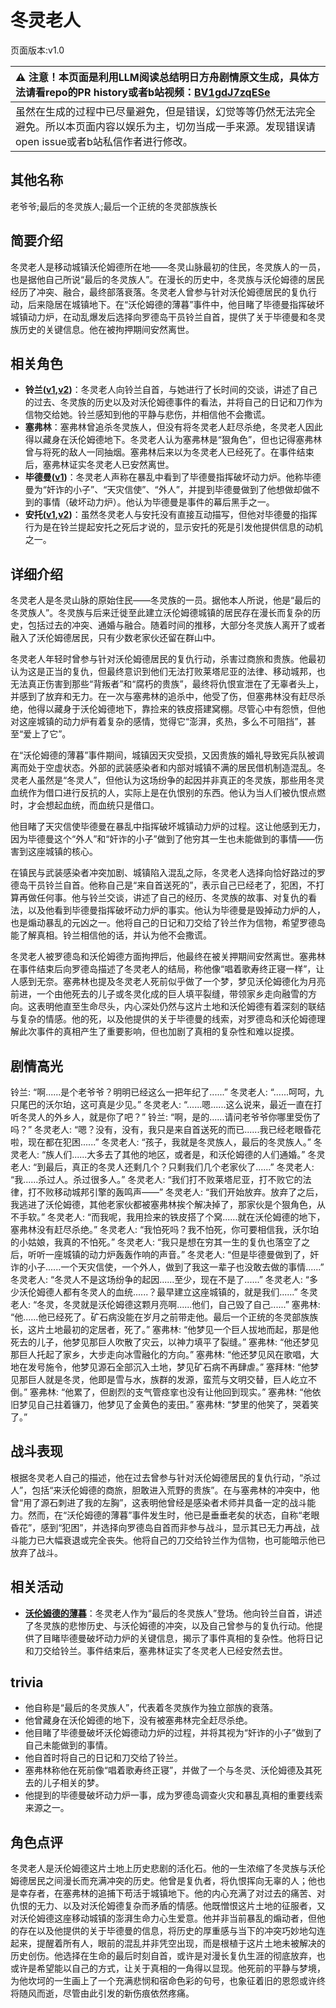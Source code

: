 # 冬灵老人
页面版本:v1.0
 

| :warning: 注意！本页面是利用LLM阅读总结明日方舟剧情原文生成，具体方法请看repo的PR history或者b站视频：[BV1gdJ7zqESe](https://www.bilibili.com/video/BV1gdJ7zqESe/)         |
|:----------------------------|
| 虽然在生成的过程中已尽量避免，但是错误，幻觉等等仍然无法完全避免。所以本页面内容以娱乐为主，切勿当成一手来源。发现错误请open issue或者b站私信作者进行修改。|



## 其他名称
老爷爷;最后的冬灵族人;最后一个正统的冬灵部族族长
## 简要介绍
冬灵老人是移动城镇沃伦姆德所在地——冬灵山脉最初的住民，冬灵族人的一员，也是据他自己所说“最后的冬灵族人”。在漫长的历史中，冬灵族与沃伦姆德的居民经历了冲突、融合，最终部落衰落。冬灵老人曾参与针对沃伦姆德居民的复仇行动，后来隐居在城镇地下。在“沃伦姆德的薄暮”事件中，他目睹了毕德曼指挥破坏城镇动力炉，在动乱爆发后选择向罗德岛干员铃兰自首，提供了关于毕德曼和冬灵族历史的关键信息。他在被拘押期间安然离世。
## 相关角色
-   **铃兰([v1](char_358_lisa.md),[v2](../char_v3/char_358_lisa.md))**：冬灵老人向铃兰自首，与她进行了长时间的交谈，讲述了自己的过去、冬灵族的历史以及对沃伦姆德事件的看法，并将自己的日记和刀作为信物交给她。铃兰感知到他的平静与悲伤，并相信他不会撒谎。
-   **塞弗林**：塞弗林曾追杀冬灵族人，但没有将冬灵老人赶尽杀绝，冬灵老人因此得以藏身在沃伦姆德地下。冬灵老人认为塞弗林是“狠角色”，但也记得塞弗林曾与将死的敌人一同抽烟。塞弗林后来以为冬灵老人已经死了。在事件结束后，塞弗林证实冬灵老人已安然离世。
-   **毕德曼([v1](extended_char_bi_de_man.md))**：冬灵老人声称在暴乱中看到了毕德曼指挥破坏动力炉。他称毕德曼为“奸诈的小子”、“天灾信使”、“外人”，并提到毕德曼做到了他想做却做不到的事情（破坏动力炉）。他认为毕德曼是事件的幕后黑手之一。
-   **安托([v1](extended_char_an_tuo.md),[v2](../char_v3/extended_char_an_tuo.md))**：虽然冬灵老人与安托没有直接互动描写，但他对毕德曼的指挥行为是在铃兰提起安托之死后才说的，显示安托的死是引发他提供信息的动机之一。
## 详细介绍
冬灵老人是冬灵山脉的原始住民——冬灵族的一员。据他本人所说，他是“最后的冬灵族人”。冬灵族与后来迁徙至此建立沃伦姆德城镇的居民存在漫长而复杂的历史，包括过去的冲突、通婚与融合。随着时间的推移，大部分冬灵族人离开了或者融入了沃伦姆德居民，只有少数老家伙还留在群山中。

冬灵老人年轻时曾参与针对沃伦姆德居民的复仇行动，杀害过商旅和贵族。他最初认为这是正当的复仇，但最终意识到他们无法打败莱塔尼亚的法律、移动城邦，也无法真正伤害到那些“背叛者”和“腐朽的贵族”，最终将仇恨宣泄在了无辜者头上，并感到了放弃和无力。在一次与塞弗林的追杀中，他受了伤，但塞弗林没有赶尽杀绝，他得以藏身于沃伦姆德地下，靠捡来的铁皮搭建窝棚。尽管心中有怨愤，但他对这座城镇的动力炉有着复杂的感情，觉得它“澎湃，炙热，多么不可阻挡”，甚至“爱上了它”。

在“沃伦姆德的薄暮”事件期间，城镇因天灾受损，又因贵族的婚礼导致宪兵队被调离而处于空虚状态。外部的武装感染者和内部对城镇不满的居民借机制造混乱。冬灵老人虽然是“冬灵人”，但他认为这场纷争的起因并非真正的冬灵族，那些用冬灵血统作为借口进行反抗的人，实际上是在仇恨别的东西。他认为当人们被仇恨点燃时，才会想起血统，而血统只是借口。

他目睹了天灾信使毕德曼在暴乱中指挥破坏城镇动力炉的过程。这让他感到无力，因为毕德曼这个“外人”和“奸诈的小子”做到了他穷其一生也未能做到的事情——伤害到这座城镇的核心。

在镇民与武装感染者冲突加剧、城镇陷入混乱之际，冬灵老人选择向恰好路过的罗德岛干员铃兰自首。他称自己是“来自首送死的”，表示自己已经老了，犯困，不打算再做任何事。他与铃兰交谈，讲述了自己的经历、冬灵族的故事、对复仇的看法，以及他看到毕德曼指挥破坏动力炉的事实。他认为毕德曼是毁掉动力炉的人，也是煽动暴乱的元凶之一。他将自己的日记和刀交给了铃兰作为信物，希望罗德岛能了解真相。铃兰相信他的话，并认为他不会撒谎。

冬灵老人被罗德岛和沃伦姆德方面拘押后，他最终在被关押期间安然离世。塞弗林在事件结束后向罗德岛描述了冬灵老人的结局，称他像“唱着歌寿终正寝一样”，让人感到无奈。塞弗林也提及冬灵老人死前似乎做了一个梦，梦见沃伦姆德化为月亮前进，一个由他死去的儿子或冬灵化成的巨人填平裂缝，带领家乡走向融雪的方向。这表明他直至生命尽头，内心深处仍然与这片土地和沃伦姆德有着深刻的联结与复杂的情感。他的死，以及他提供的关于毕德曼的线索，对罗德岛和沃伦姆德理解此次事件的真相产生了重要影响，但也加剧了真相的复杂性和难以捉摸。
## 剧情高光
铃兰: “啊......是个老爷爷？明明已经这么一把年纪了......”
冬灵老人: “......呵呵，九只尾巴的沃尔珀，这可真是少见。”
冬灵老人: “......嗯......这么说来，最近一直在打听冬灵人的外乡人，就是你了吧？”
铃兰: “啊，是的......请问老爷爷你哪里受伤了吗？”
冬灵老人: “嗯？没有，没有，我只是来自首送死的而已......我已经老眼昏花啦，现在都在犯困......”
冬灵老人: “孩子，我就是冬灵族人，最后的冬灵族人。”
冬灵老人: “族人们......大多去了其他的地区，或者是，和沃伦姆德的人们通婚。”
冬灵老人: “到最后，真正的冬灵人还剩几个？只剩我们几个老家伙了......”
冬灵老人: “我......杀过人。杀过很多人。”
冬灵老人: “我们打不败莱塔尼亚，打不败它的法律，打不败移动城邦引擎的轰鸣声——”
冬灵老人: “我们开始放弃。放弃了之后，我逃进了沃伦姆德，其他老家伙都被塞弗林挨个解决掉了，那家伙是个狠角色，从不手软。”
冬灵老人: “而我呢，我用捡来的铁皮搭了个窝......就在沃伦姆德的地下，塞弗林没有赶尽杀绝。”
冬灵老人: “我怕死吗？我不怕死，你可要相信我，沃尔珀的小姑娘，我真的不怕死。”
冬灵老人: “我只是想在穷其一生的复仇也落空了之后，听听一座城镇的动力炉轰轰作响的声音。”
冬灵老人: “但是毕德曼做到了，奸诈的小子......一个天灾信使，一个外人，做到了我这一辈子也没敢去做的事情......”
冬灵老人: “冬灵人不是这场纷争的起因......至少，现在不是了......”
冬灵老人: “多少沃伦姆德人都有冬灵人的血统......？最早建立这座城镇的，就是我们......”
冬灵老人: “冬灵，冬灵就是沃伦姆德这颗月亮啊......他们，自己毁了自己......”
塞弗林: “他......他已经死了。矿石病没能在岁月之前带走他。最后一个正统的冬灵部族族长，这片土地最初的定居者，死了。”
塞弗林: “他梦见一个巨人拔地而起，那是他死去的儿子，他梦见那巨人吹散了灾云，以神力填平了裂缝。”
塞弗林: “他还梦见那巨人托起了家乡，大步走向冰雪融化的方向。”
塞弗林: “他还梦见风在歌唱，大地在发号施令，他梦见源石全部沉入土地，梦见矿石病不再肆虐。”
塞拜林: “他梦见那巨人就是冬灵，他即是雪与水，族群的发源，蛮荒与文明交替，巨人屹立不倒。”
塞弗林: “他累了，但剧烈的支气管痉挛也没有让他回到现实。”
塞弗林: “他依旧梦见自己拄着镰刀，他梦见了金黄色的麦田。”
塞弗林: “梦里的他笑了，哭着笑了。”
## 战斗表现
根据冬灵老人自己的描述，他在过去曾参与针对沃伦姆德居民的复仇行动，“杀过人”，包括“来沃伦姆德的商旅，胆敢进入荒野的贵族”。在与塞弗林的冲突中，他曾“用了源石刺进了我的左胸”，这表明他曾经是感染者术师并具备一定的战斗能力。然而，在“沃伦姆德的薄暮”事件发生时，他已是垂垂老矣的状态，自称“老眼昏花”，感到“犯困”，并选择向罗德岛自首而非参与战斗，显示其已无力再战，战斗能力已大幅衰退或完全丧失。他将自己的刀交给铃兰作为信物，也可能暗示他已放弃了战斗。
## 相关活动
-   **[沃伦姆德的薄暮](../stories/act11d0.md)**：冬灵老人作为“最后的冬灵族人”登场。他向铃兰自首，讲述了冬灵族的悲惨历史、与沃伦姆德的冲突，以及自己曾参与的复仇行动。他提供了目睹毕德曼破坏动力炉的关键信息，揭示了事件真相的复杂性。他将日记和刀交给铃兰。事件结束后，塞弗林证实了冬灵老人已经安然去世。
## trivia
*   他自称是“最后的冬灵族人”，代表着冬灵族作为独立部族的衰落。
*   他曾藏身在沃伦姆德的地下，没有被塞弗林完全赶尽杀绝。
*   他目睹了毕德曼破坏沃伦姆德动力炉的过程，并将其视为“奸诈的小子”做到了自己未能做到的事情。
*   他自首时将自己的日记和刀交给了铃兰。
*   塞弗林称他在死前像“唱着歌寿终正寝”，并做了一个与冬灵、沃伦姆德及其死去的儿子相关的梦。
*   他提到的毕德曼破坏动力炉一事，成为罗德岛调查火灾和暴乱真相的重要线索来源之一。
## 角色点评
冬灵老人是沃伦姆德这片土地上历史悲剧的活化石。他的一生浓缩了冬灵族与沃伦姆德居民之间漫长而充满冲突的历史。他曾是复仇者，将仇恨挥向无辜的人；他也是幸存者，在塞弗林的追捕下苟活于城镇地下。他的内心充满了对过去的痛苦、对仇恨的无力、以及对沃伦姆德复杂而矛盾的情感。他既憎恨这片土地的征服者，又对沃伦姆德这座移动城镇的澎湃生命力心生爱意。他并非当前暴乱的煽动者，但他的存在以及他提供的关于毕德曼的信息，将历史的厚重感与当下的冲突巧妙地勾连起来，提醒着所有人，眼前的混乱并非凭空出现，而是根植于这片土地未被解决的历史创伤。他选择在生命的最后时刻自首，或许是对漫长复仇生涯的彻底放弃，也或许是希望能以自己的方式，让关于真相的一角得以显现。他死前的平静与梦境，为他坎坷的一生画上了一个充满悲悯和宿命色彩的句号，也象征着旧的恩怨或许终将随风而逝，尽管由此引发的新伤痕依然疼痛。